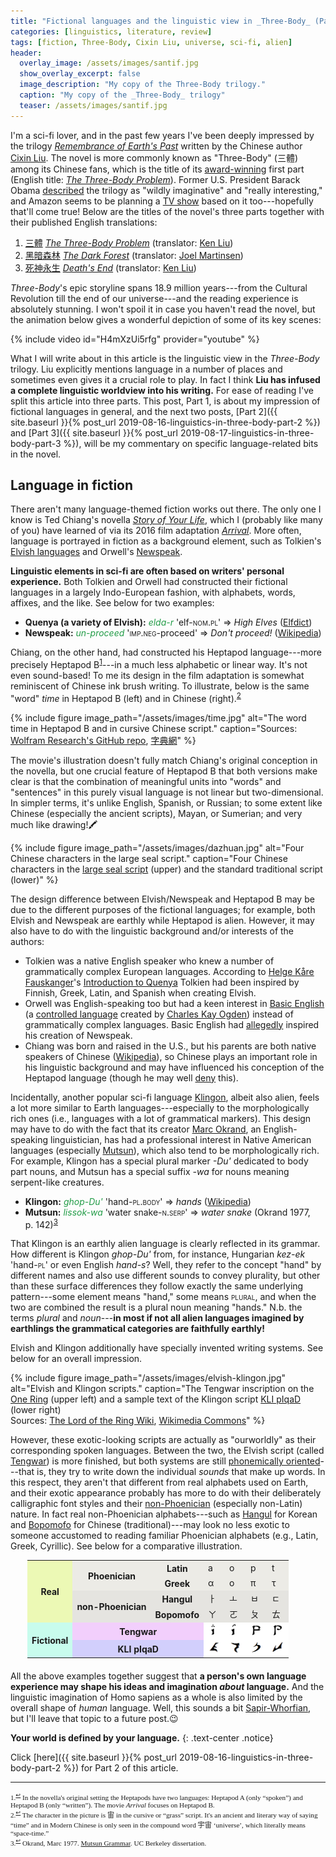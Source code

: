 ```yaml
---
title: "Fictional languages and the linguistic view in _Three-Body_ (Part 1)"
categories: [linguistics, literature, review]
tags: [fiction, Three-Body, Cixin Liu, universe, sci-fi, alien]
header:
  overlay_image: /assets/images/santif.jpg
  show_overlay_excerpt: false
  image_description: "My copy of the Three-Body trilogy."
  caption: "My copy of the _Three-Body_ trilogy"
  teaser: /assets/images/santif.jpg
---
```


I'm a sci-fi lover, and in the past few years I've been deeply impressed by the trilogy [_Remembrance of Earth's Past_](https://en.wikipedia.org/wiki/Remembrance_of_Earth%27s_Past) written by the Chinese author [Cixin Liu](https://en.wikipedia.org/wiki/Liu_Cixin). The novel is more commonly known as "Three-Body" (<span class="hanyu">三體</span>) among its Chinese fans, which is the title of its [award-winning](http://www.thehugoawards.org/2015/08/2014-hugo-award-winners-announced/) first part (English title: [_The Three-Body Problem_](https://en.wikipedia.org/wiki/The_Three-Body_Problem_(novel))). Former U.S. President Barack Obama [described](https://www.nytimes.com/2017/01/16/books/transcript-president-obama-on-what-books-mean-to-him.html) the trilogy as "wildly imaginative" and "really interesting," and Amazon seems to be planning a [TV show](https://www.independent.co.uk/arts-entertainment/tv/news/the-three-body-problem-tv-adaptation-show-amazon-a8278066.html) based on it too---hopefully that'll come true! Below are the titles of the novel's three parts together with their published English translations:
1. [<span class="hanyu">三體</span>](https://zh.wikipedia.org/zh-tw/三体_(小说)) [_The Three-Body Problem_](https://en.wikipedia.org/wiki/The_Three-Body_Problem_(novel)) (translator: [Ken Liu](https://en.wikipedia.org/wiki/Ken_Liu))
2. [<span class="hanyu">黑暗森林</span>](https://zh.wikipedia.org/zh-tw/三体II：黑暗森林) [_The Dark Forest_](https://en.wikipedia.org/wiki/The_Dark_Forest) (translator: [Joel Martinsen](https://paper-republic.org/joelmartinsen/))
3. [<span class="hanyu">死神永生</span>](https://zh.wikipedia.org/zh-tw/三体III：死神永生) [_Death's End_](https://en.wikipedia.org/wiki/Death%27s_End) (translator: [Ken Liu](https://en.wikipedia.org/wiki/Ken_Liu))  

_Three-Body_'s epic storyline spans 18.9 million years---from the Cultural Revolution till the end of our universe---and the reading experience is absolutely stunning. I won't spoil it in case you haven't read the novel, but the animation below gives a wonderful depiction of some of its key scenes:

{% include video id="H4mXzUi5rfg" provider="youtube" %}

What I will write about in this article is the linguistic view in the _Three-Body_ trilogy. Liu explicitly mentions language in a number of places and sometimes even gives it a crucial role to play. In fact I think **Liu has infused a complete linguistic worldview into his writing.** For ease of reading I've split this article into three parts. This post, Part 1, is about my impression of fictional languages in general, and the next two posts, [Part 2]({{ site.baseurl }}{% post_url 2019-08-16-linguistics-in-three-body-part-2 %}) and [Part 3]({{ site.baseurl }}{% post_url 2019-08-17-linguistics-in-three-body-part-3 %}), will be my commentary on specific language-related bits in the novel.

## Language in fiction
There aren't many language-themed fiction works out there. The only one I know is Ted Chiang's novella [_Story of Your Life_](https://en.wikipedia.org/wiki/Story_of_Your_Life), which I (probably like many of you) have learned of via its 2016 film adaptation [_Arrival_](https://en.wikipedia.org/wiki/Arrival_(film)). More often, language is portrayed in fiction as a background element, such as Tolkien's [Elvish languages](https://en.wikipedia.org/wiki/Elvish_languages_(Middle-earth)) and Orwell's [Newspeak](https://en.wikipedia.org/wiki/Newspeak).

**Linguistic elements in sci-fi are often based on writers' personal experience.** Both Tolkien and Orwell had constructed their fictional languages in a largely Indo-European fashion, with alphabets, words, affixes, and the like. See below for two examples:

- **Quenya (a variety of Elvish):** <span style="color:#229C47;">*elda-r*</span> 'elf-<span style="font-variant:small-caps">nom.pl</span>' => _High Elves_ ([Elfdict](https://www.elfdict.com/w/eldar))
- **Newspeak:** <span style="color:#229C47;">*un-proceed*</span> '<span style="font-variant:small-caps">imp.neg</span>-proceed' => *Don't proceed!* ([Wikipedia](https://en.wikipedia.org/wiki/Newspeak#Prefixes))

Chiang, on the other hand, had constructed his Heptapod language---more precisely Heptapod B<sup><a href="#fn1" id="ref1">1</a></sup>---in a much less alphabetic or linear way. It's not even sound-based! To me its design in the film adaptation is somewhat reminiscent of Chinese ink brush writing. To illustrate, below is the same "word" _time_ in Heptapod B (left) and in Chinese (right).<sup><a href="#fn2" id="ref2">2</a></sup>

{% include figure image_path="/assets/images/time.jpg" alt="The word time in Heptapod B and in cursive Chinese script." caption="Sources: [Wolfram Research's GitHub repo](https://github.com/WolframResearch/Arrival-Movie-Live-Coding), <a href='https://www.70thvictory.com.tw/shufa/zhou3580.htm'><span class='hanyu'>字典網</span></a>" %}

The movie's illustration doesn't fully match Chiang's original conception in the novella, but one crucial feature of Heptapod B that both versions make clear is that the combination of meaningful units into "words" and "sentences" in this purely visual language is not linear but two-dimensional. In simpler terms, it's unlike English, Spanish, or Russian; to some extent like Chinese (especially the ancient scripts), Mayan, or Sumerian; and very much like drawing!🖍

{% include figure image_path="/assets/images/dazhuan.jpg" alt="Four Chinese characters in the large seal script." caption="Four Chinese characters in the [large seal script](https://en.wikipedia.org/wiki/Large_seal_script) (upper) and the standard traditional script (lower)" %}

The design difference between Elvish/Newspeak and Heptapod B may be due to the different purposes of the fictional languages; for example, both Elvish and Newspeak are earthly while Heptapod is alien. However, it may also have to do with the linguistic background and/or interests of the authors:
- Tolkien was a native English speaker who knew a number of grammatically complex European languages. According to [Helge Kåre Fauskanger](https://folk.uib.no/hnohf/whoami.htm)'s <a href="https://folk.uib.no/hnohf/intro.rtf">Introduction to Quenya</a> Tolkien had been inspired by Finnish, Greek, Latin, and Spanish when creating Elvish.
- Orwell was English-speaking too but had a keen interest in [Basic English](https://en.wikipedia.org/wiki/Basic_English) (a [controlled language](https://en.wikipedia.org/wiki/Controlled_natural_language) created by [Charles Kay Ogden](https://en.wikipedia.org/wiki/Charles_Kay_Ogden)) instead of grammatically complex languages. Basic English had [allegedly](https://en.wikipedia.org/wiki/Basic_English#Literary_references) inspired his creation of Newspeak.
- Chiang was born and raised in the U.S., but his parents are both native speakers of Chinese ([Wikipedia](https://en.wikipedia.org/wiki/Ted_Chiang#Early_life_and_career)), so Chinese plays an important role in his linguistic background and may have influenced his conception of the Heptapod language (though he may well [deny](https://www.newyorker.com/magazine/2016/05/16/if-chinese-were-phonetic) this).

Incidentally, another popular sci-fi language [Klingon](https://en.wikipedia.org/wiki/Klingon_language), albeit also alien, feels a lot more similar to Earth languages---especially to the morphologically rich ones (i.e., languages with a lot of grammatical markers). This design may have to do with the fact that its creator [Marc Okrand](https://en.wikipedia.org/wiki/Marc_Okrand), an English-speaking linguistician, has had a professional interest in Native American languages (especially [Mutsun](https://en.wikipedia.org/wiki/Mutsun_language)), which also tend to be morphologically rich. For example, Klingon has a special plural marker _-Du'_ dedicated to body part nouns, and Mutsun has a special suffix _-wa_ for nouns meaning serpent-like creatures.

- **Klingon:** <span style="color:#229C47;">*ghop-Du'*</span> 'hand-<span style="font-variant:small-caps">pl.body</span>' => *hands* ([Wikipedia](https://en.wikipedia.org/wiki/Klingon_grammar#Suffixes))
- **Mutsun:** <span style="color:#229C47;">_lissok-wa_</span> 'water snake-<span style="font-variant:small-caps">n.serp</span>' => _water snake_ (Okrand 1977, p.&nbsp;142)<sup><a href="#fn3" id="ref3">3</a></sup>

That Klingon is an earthly alien language is clearly reflected in its grammar. How different is Klingon _ghop-Du'_ from, for instance, Hungarian _kez-ek_ 'hand-<span style="font-variant:small-caps">pl</span>' or even English _hand-s_? Well, they refer to the concept "hand" by different names and also use different sounds to convey plurality, but other than these surface differences they follow exactly the same underlying pattern---some element means "hand," some means <span style="font-variant:small-caps">plural</span>, and when the two are combined the result is a plural noun meaning "hands." N.b. the terms _plural_ and _noun_---**in most if not all alien languages imagined by earthlings the grammatical categories are faithfully earthly!**

Elvish and Klingon additionally have specially invented writing systems. See below for an overall impression.

{% include figure image_path="/assets/images/elvish-klingon.jpg" alt="Elvish and Klingon scripts." caption="The Tengwar inscription on the [One Ring](https://lotr.fandom.com/wiki/One_Ring) (upper left) and a sample text of the Klingon script [KLI pIqaD](https://en.wikipedia.org/wiki/Klingon_scripts#KLI_pIqaD) (lower right) <br> Sources: [The Lord of the Ring Wiki](https://lotr.fandom.com/wiki/Ring-inscription), [Wikimedia Commons](https://commons.wikimedia.org/wiki/File:KLI_piqad_text_sample.GIF)" %}

However, these exotic-looking scripts are actually as "ourworldly" as their corresponding spoken languages. Between the two, the Elvish script (called [Tengwar](https://en.wikipedia.org/wiki/Tengwar)) is more finished, but both systems are still [phonemically oriented](https://en.wikipedia.org/wiki/Phonemic_orthography)---that is, they try to write down the individual _sounds_ that make up words. In this respect, they aren't that different from real alphabets used on Earth, and their exotic appearance probably has more to do with their deliberately calligraphic font styles and their [non-Phoenician](https://en.wikipedia.org/wiki/Alphabet#Asian_alphabets) (especially non-Latin) nature. In fact real non-Phoenician alphabets---such as [Hangul](https://en.wikipedia.org/wiki/Hangul) for Korean and [Bopomofo](https://en.wikipedia.org/wiki/Bopomofo) for Chinese (traditional)---may look no less exotic to someone accustomed to reading familiar Phoenician alphabets (e.g., Latin, Greek, Cyrillic). See below for a comparative illustration.

<table style="width: 450px; margin: 5px auto 20px; border: 0;">
<tr style="background-color: #ECEBE6; border: 0;">
<th style="background-color: #ECF9B5; border: none; text-align: center; vertical-align: middle;" rowspan="4">Real</th>
<th style="border: none; text-align: center; vertical-align: middle;" rowspan="2">Phoenician</th>
<th style="border: none; text-align: center; vertical-align: middle;">Latin</th>
<td style="border: none;">a</td>
<td style="border: none;">o</td>
<td style="border: none;">p</td>
<td style="border: none;">t</td>
</tr>
<tr style="background-color: #ECEBE6; border: 0;">
<th style="border: none; text-align: center; vertical-align: middle;">Greek</th>
<td style="border: none;">α</td>
<td style="border: none;">ο</td>
<td style="border: none;">π</td>
<td style="border: none;">τ</td>
</tr>
<tr style="background-color: #E5E4E0; border: none;">
<th style="border: none; text-align: center; vertical-align: middle;" rowspan="2">non-Phoenician</th>
<th style="border: none; text-align: center; vertical-align: middle;">Hangul</th>
<td style="border: none;">ㅏ</td>
<td style="border: none;">ㅗ</td>
<td style="border: none;">ㅂ</td>
<td style="border: none;">ㄷ</td>
</tr>
<tr style="background-color: #E5E4E0; border: none;">
<th style="border: none; text-align: center; vertical-align: middle;">Bopomofo</th>
<td style="border: none;">ㄚ</td>
<td style="border: none;">ㄛ</td>
<td style="border: none;">ㄆ</td>
<td style="border: none;">ㄊ</td>
</tr>
<tr style="background-color: #fff; border: 0;">
<th style="background-color: #C8FCED; border: none; text-align: center; vertical-align: middle;" rowspan="2">Fictional</th>
<th style="background-color: #F2CFFC; border: none; text-align: center; vertical-align: middle;" colspan="2">Tengwar</th>
<td style="border: none;"><img src="/assets/images/tengwar-a.png" alt="Tengwar letter a" width="20" height="20"></td>
<td style="border: none;"><img src="/assets/images/tengwar-o.png" alt="Tengwar letter o" width="20" height="20"></td>
<td style="border: none;"><img src="/assets/images/tengwar-p.png" alt="Tengwar letter p" width="20" height="20"></td>
<td style="border: none;"><img src="/assets/images/tengwar-t.png" alt="Tengwar letter t" width="20" height="20"></td>
</tr>
<tr style="background-color: #fff; border: 0;">
<th style="background-color: #D2CFFC; border: none; text-align: center; vertical-align: middle;" colspan="2">KLI pIqaD</th>
<td style="border: none;"><img src="/assets/images/klingon-a.png" alt="Klingon letter a" width="20" height="20"></td>
<td style="border: none;"><img src="/assets/images/klingon-o.png" alt="Klingon letter o" width="20" height="20"></td>
<td style="border: none;"><img src="/assets/images/klingon-p.png" alt="Klingon letter p" width="20" height="20"></td>
<td style="border: none;"><img src="/assets/images/klingon-t.png" alt="Klingon letter t" width="20" height="20"></td>
</tr>
</table>

All the above examples together suggest that **a person's own language experience may shape his ideas and imagination _about_ language.** And the linguistic imagination of Homo sapiens as a whole is also limited by the overall shape of _human_ language. Well, this sounds a bit [Sapir-Whorfian](https://en.wikipedia.org/wiki/Linguistic_relativity), but I'll leave that topic to a future post.😉

**Your world is defined by your language.**
{: .text-center .notice}

Click [here]({{ site.baseurl }}{% post_url 2019-08-16-linguistics-in-three-body-part-2 %}) for Part 2 of this article.

<hr>
<div style="font-family: serif; font-size: 0.8em;">
<a id="fn1">1.</a><sup><a href="#ref1" title="Jump back to footnote 1 in the text.">↩</a></sup> In the novella's original setting the Heptapods have two languages: Heptapod A (only &#8220;spoken&#8221;) and Heptapod B (only &#8220;written&#8221;). The movie <em>Arrival</em> focuses on Heptapod B.<br>
<a id="fn2">2.</a><sup><a href="#ref2" title="Jump back to footnote 2 in the text.">↩</a></sup> The character in the picture is <span class="hanyu">宙</span> in the cursive or &#8220;grass&#8221; script. It's an ancient and literary way of saying &#8220;time&#8221; and in Modern Chinese is only seen in the compound word <span class="hanyu">宇宙</span> &#8216;universe&#8217;, which literally means &#8220;space-time.&#8221;<br>
<a id="fn3">3.</a><sup><a href="#ref3" title="Jump back to footnote 3 in the text.">↩</a></sup> Okrand, Marc 1977. <a href="https://escholarship.org/uc/item/1p59z6kq">Mutsun Grammar</a>. UC Berkeley dissertation.
</div>
